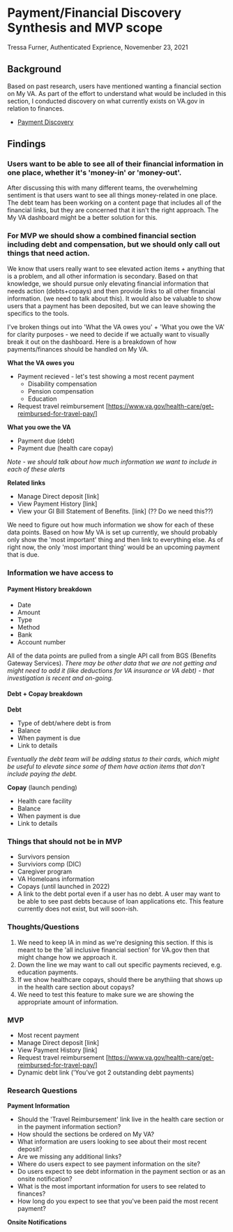 # Payment/Financial Discovery Synthesis and MVP scope
Tressa Furner, Authenticated Exprience, Novemenber 23, 2021

## Background

Based on past research, users have mentioned wanting a financial section on My VA. As part of the effort to understand what would be included in this section, I conducted discovery on what currently exists on VA.gov in relation to finances.

- [Payment Discovery](https://github.com/department-of-veterans-affairs/va.gov-team/blob/master/products/identity-personalization/my-va/payment-history/discovery-and-research/payment-history-discovery.md) 

## Findings

### Users want to be able to see all of their financial information in one place, whether it's 'money-in' or 'money-out'.

After discussing this with many different teams, the overwhelming sentiment is that users want to see all things money-related in one place. The debt team has been working on a content page that includes all of the financial links, but they are concerned that it isn't the right approach. The My VA dashboard might be a better solution for this.

### For MVP we should show a combined financial section including debt and compensation, but we should only call out things that need action.

We know that users really want to see elevated action items + anything that is a problem, and all other information is secondary. Based on that knowledge, we should pursue only elevating financial information that needs action (debts+copays) and then provide links to all other financial information. (we need to talk about this). It would also be valuable to show users that a payment has been deposited, but we can leave showing the specifics to the tools.

I've broken things out into 'What the VA owes you' + 'What you owe the VA' for clarity purposes - we need to decide if we actually want to visually break it out on the dashboard. Here is a breakdown of how payments/finances should be handled on My VA.

**What the VA owes you**
- Payment recieved - let's test showing a most recent payment
    - Disability compensation
    - Pension compensation
    - Education 
- Request travel reimbursement [https://www.va.gov/health-care/get-reimbursed-for-travel-pay/]

**What you owe the VA**
- Payment due (debt)
- Payment due (health care copay)

*Note - we should talk about how much information we want to include in each of these alerts*

**Related links**
- Manage Direct deposit [link]
- View Payment History [link]
- View your GI Bill Statement of Benefits. [link] (?? Do we need this??)

We need to figure out how much information we show for each of these data points. Based on how My VA is set up currently, we should probably only show the 'most important' thing and then link to everything else. As of right now, the only 'most important thing' would be an upcoming payment that is due. 

### Information we have access to

#### Payment History breakdown

- Date
- Amount
- Type
- Method
- Bank
- Account number

All of the data points are pulled from a single API call from BGS (Benefits Gateway Services). *There may be other data that we are not getting and might need to add it (like deductions for VA insurance or VA debt) - that investigation is recent and on-going.* 

#### Debt + Copay breakdown

**Debt**
- Type of debt/where debt is from
- Balance
- When payment is due
- Link to details

*Eventually the debt team will be adding status to their cards, which might be useful to elevate since some of them have action items that don't include paying the debt.*

**Copay** (launch pending)
- Health care facility
- Balance
- When payment is due
- Link to details

### Things that should not be in MVP

- Survivors pension
- Surviviors comp (DIC)
- Caregiver program
- VA Homeloans information
- Copays (until launched in 2022)
- A link to the debt portal even if a user has no debt. A user may want to be able to see past debts because of loan applications etc. This feature currently does not exist, but will soon-ish. 

### Thoughts/Questions

1. We need to keep IA in mind as we're designing this section. If this is meant to be the 'all inclusive financial section' for VA.gov then that might change how we approach it.
2. Down the line we may want to call out specific payments recieved, e.g. education payments.
3. If we show healthcare copays, should there be anythiing that shows up in the health care section about copays?
4. We need to test this feature to make sure we are showing the appropriate amount of information. 

### MVP

- Most recent payment
- Manage Direct deposit [link]
- View Payment History [link]
- Request travel reimbursement [https://www.va.gov/health-care/get-reimbursed-for-travel-pay/]
- Dynamic debt link ('You've got 2 outstanding debt payments)

### Research Questions

**Payment Information**

- Should the 'Travel Reimbursement' link live in the health care section or in the payment information section?
- How should the sections be ordered on My VA?
- What information are users looking to see about their most recent deposit?
- Are we missing any additional links?
- Where do users expect to see payment information on the site?
- Do users expect to see debt information in the payment section or as an onsite notification?
- What is the most important information for users to see related to finances?
- How long do you expect to see that you've been paid the most recent payment?

**Onsite Notifications**
